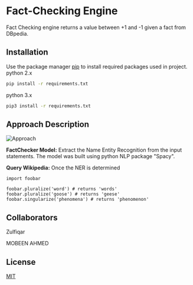 # Fact-Checking Engine

Fact Checking engine returns a value between +1 and -1 given a fact from DBpedia.

## Installation

Use the package manager [pip](https://pip.pypa.io/en/stable/) to install required packages used in project.
python 2.x
```bash
pip install -r requirements.txt 
```
python 3.x
```bash
pip3 install -r requirements.txt 
```
## Approach Description
![Approach](https://res.cloudinary.com/dymq10xxe/image/upload/v1548608998/approach.png)

**FactChecker Model:** Extract the Name Entity Recognition from the input statements. The model was built using python NLP package "Spacy".

**Query Wikipedia:** Once the NER is determined  
```
import foobar

foobar.pluralize('word') # returns 'words'
foobar.pluralize('goose') # returns 'geese'
foobar.singularize('phenomena') # returns 'phenomenon'
```

## Collaborators
Zulfiqar 

MOBEEN AHMED
## License
[MIT](https://choosealicense.com/licenses/mit/)
